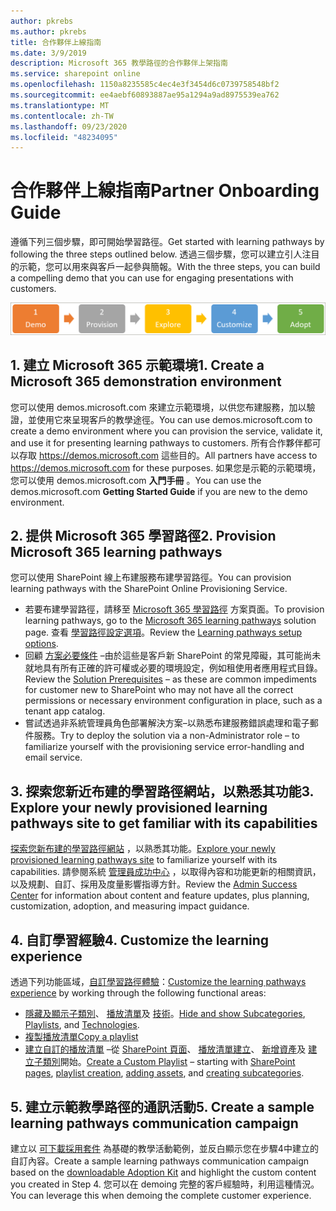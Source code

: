 ```yaml
---
author: pkrebs
ms.author: pkrebs
title: 合作夥伴上線指南
ms.date: 3/9/2019
description: Microsoft 365 教學路徑的合作夥伴上架指南
ms.service: sharepoint online
ms.openlocfilehash: 1150a8235585c4ec4e3f3454d6c0739758548bf2
ms.sourcegitcommit: ee4aebf60893887ae95a1294a9ad8975539ea762
ms.translationtype: MT
ms.contentlocale: zh-TW
ms.lasthandoff: 09/23/2020
ms.locfileid: "48234095"
---
```

# <a name="partner-onboarding-guide"></a><span data-ttu-id="d583b-103">合作夥伴上線指南</span><span class="sxs-lookup"><span data-stu-id="d583b-103">Partner Onboarding Guide</span></span>
<span data-ttu-id="d583b-104">遵循下列三個步驟，即可開始學習路徑。</span><span class="sxs-lookup"><span data-stu-id="d583b-104">Get started with learning pathways by following the three steps outlined below.</span></span> <span data-ttu-id="d583b-105">透過三個步驟，您可以建立引人注目的示範，您可以用來與客戶一起參與簡報。</span><span class="sxs-lookup"><span data-stu-id="d583b-105">With the three steps, you can build a compelling demo that you can use for engaging presentations with customers.</span></span> 

![cg-partner-getfam.png](media/cg-partner-getfam.png)

## <a name="1-create-a-microsoft-365-demonstration-environment"></a><span data-ttu-id="d583b-107">1. 建立 Microsoft 365 示範環境</span><span class="sxs-lookup"><span data-stu-id="d583b-107">1. Create a Microsoft 365 demonstration environment</span></span>
<span data-ttu-id="d583b-108">您可以使用 demos.microsoft.com 來建立示範環境，以供您布建服務，加以驗證，並使用它來呈現客戶的教學途徑。</span><span class="sxs-lookup"><span data-stu-id="d583b-108">You can use demos.microsoft.com to create a demo environment where you can provision the service, validate it, and use it for presenting learning pathways to customers.</span></span> <span data-ttu-id="d583b-109">所有合作夥伴都可以存取 https://demos.microsoft.com 這些目的。</span><span class="sxs-lookup"><span data-stu-id="d583b-109">All partners have access to https://demos.microsoft.com for these purposes.</span></span> <span data-ttu-id="d583b-110">如果您是示範的示範環境，您可以使用 demos.microsoft.com **入門手冊** 。</span><span class="sxs-lookup"><span data-stu-id="d583b-110">You can use the demos.microsoft.com **Getting Started Guide** if you are new to the demo environment.</span></span>

## <a name="2-provision-microsoft-365-learning-pathways"></a><span data-ttu-id="d583b-111">2. 提供 Microsoft 365 學習路徑</span><span class="sxs-lookup"><span data-stu-id="d583b-111">2. Provision Microsoft 365 learning pathways</span></span>
<span data-ttu-id="d583b-112">您可以使用 SharePoint 線上布建服務布建學習路徑。</span><span class="sxs-lookup"><span data-stu-id="d583b-112">You can provision learning pathways with the SharePoint Online Provisioning Service.</span></span>
- <span data-ttu-id="d583b-113">若要布建學習路徑，請移至 [Microsoft 365 學習路徑](https://provisioning.sharepointpnp.com/details/3df8bd55-b872-4c9d-88e3-6b2f05344239) 方案頁面。</span><span class="sxs-lookup"><span data-stu-id="d583b-113">To provision learning pathways, go to the [Microsoft 365 learning pathways](https://provisioning.sharepointpnp.com/details/3df8bd55-b872-4c9d-88e3-6b2f05344239) solution page.</span></span> <span data-ttu-id="d583b-114">查看 [學習路徑設定選項](https://docs.microsoft.com/office365/customlearning/custom_setupoptions)。</span><span class="sxs-lookup"><span data-stu-id="d583b-114">Review the [Learning pathways setup options](https://docs.microsoft.com/office365/customlearning/custom_setupoptions).</span></span> 
- <span data-ttu-id="d583b-115">回顧 [方案必要條件](https://docs.microsoft.com/office365/customlearning/custom_provision) –由於這些是客戶新 SharePoint 的常見障礙，其可能尚未就地具有所有正確的許可權或必要的環境設定，例如租使用者應用程式目錄。</span><span class="sxs-lookup"><span data-stu-id="d583b-115">Review the [Solution Prerequisites](https://docs.microsoft.com/office365/customlearning/custom_provision) – as these are common impediments for customer new to SharePoint who may not have all the correct permissions or necessary environment configuration in place, such as a tenant app catalog.</span></span>
- <span data-ttu-id="d583b-116">嘗試透過非系統管理員角色部署解決方案–以熟悉布建服務錯誤處理和電子郵件服務。</span><span class="sxs-lookup"><span data-stu-id="d583b-116">Try to deploy the solution via a non-Administrator role – to familiarize yourself with the provisioning service error-handling and email service.</span></span>

## <a name="3-explore-your-newly-provisioned-learning-pathways-site-to-get-familiar-with-its-capabilities"></a><span data-ttu-id="d583b-117">3. 探索您新近布建的學習路徑網站，以熟悉其功能</span><span class="sxs-lookup"><span data-stu-id="d583b-117">3. Explore your newly provisioned learning pathways site to get familiar with its capabilities</span></span>
<span data-ttu-id="d583b-118">[探索您新布建的學習路徑網站](https://docs.microsoft.com/office365/customlearning/custom_exploresite) ，以熟悉其功能。</span><span class="sxs-lookup"><span data-stu-id="d583b-118">[Explore your newly provisioned learning pathways site](https://docs.microsoft.com/office365/customlearning/custom_exploresite) to familiarize yourself with its capabilities.</span></span> <span data-ttu-id="d583b-119">請參閱系統 [管理員成功中心](https://docs.microsoft.com/office365/customlearning/custom_successcenter) ，以取得內容和功能更新的相關資訊，以及規劃、自訂、採用及度量影響指導方針。</span><span class="sxs-lookup"><span data-stu-id="d583b-119">Review the [Admin Success Center](https://docs.microsoft.com/office365/customlearning/custom_successcenter) for information about content and feature updates, plus planning, customization, adoption, and measuring impact guidance.</span></span>

## <a name="4-customize-the-learning-experience"></a><span data-ttu-id="d583b-120">4. 自訂學習經驗</span><span class="sxs-lookup"><span data-stu-id="d583b-120">4. Customize the learning experience</span></span>
<span data-ttu-id="d583b-121">透過下列功能區域，[自訂學習路徑體驗](https://docs.microsoft.com/office365/customlearning/custom_overview)：</span><span class="sxs-lookup"><span data-stu-id="d583b-121">[Customize the learning pathways experience](https://docs.microsoft.com/office365/customlearning/custom_overview) by working through the following functional areas:</span></span>
- <span data-ttu-id="d583b-122">[隱藏及顯示子類別](https://docs.microsoft.com/office365/customlearning/custom_hideshowsub)、 [播放清單](https://docs.microsoft.com/office365/customlearning/custom_hideshowplaylists)及 [技術](https://docs.microsoft.com/office365/customlearning/custom_hideshowtech)。</span><span class="sxs-lookup"><span data-stu-id="d583b-122">[Hide and show Subcategories](https://docs.microsoft.com/office365/customlearning/custom_hideshowsub), [Playlists](https://docs.microsoft.com/office365/customlearning/custom_hideshowplaylists), and [Technologies](https://docs.microsoft.com/office365/customlearning/custom_hideshowtech).</span></span>
- [<span data-ttu-id="d583b-123">複製播放清單</span><span class="sxs-lookup"><span data-stu-id="d583b-123">Copy a playlist</span></span>](https://docs.microsoft.com/office365/customlearning/custom_copyplaylist)
- <span data-ttu-id="d583b-124">[建立自訂的播放清單](https://docs.microsoft.com/office365/customlearning/custom_createnewplaylist) –從 [SharePoint 頁面](https://docs.microsoft.com/office365/customlearning/custom_createnewpage)、 [播放清單建立](https://docs.microsoft.com/office365/customlearning/custom_createnewplaylist)、 [新增資產](https://docs.microsoft.com/office365/customlearning/custom_addassets)及 [建立子類別](https://docs.microsoft.com/office365/customlearning/custom_createnewcat)開始。</span><span class="sxs-lookup"><span data-stu-id="d583b-124">[Create a Custom Playlist](https://docs.microsoft.com/office365/customlearning/custom_createnewplaylist) – starting with [SharePoint pages](https://docs.microsoft.com/office365/customlearning/custom_createnewpage), [playlist creation](https://docs.microsoft.com/office365/customlearning/custom_createnewplaylist), [adding assets](https://docs.microsoft.com/office365/customlearning/custom_addassets), and [creating subcategories](https://docs.microsoft.com/office365/customlearning/custom_createnewcat).</span></span>

## <a name="5-create-a-sample-learning-pathways-communication-campaign"></a><span data-ttu-id="d583b-125">5. 建立示範教學路徑的通訊活動</span><span class="sxs-lookup"><span data-stu-id="d583b-125">5. Create a sample learning pathways communication campaign</span></span>
<span data-ttu-id="d583b-126">建立以 [可下載採用套件](https://teamworktools.azurewebsites.net/m365lp/m365lpadoptionkit.zip) 為基礎的教學活動範例，並反白顯示您在步驟4中建立的自訂內容。</span><span class="sxs-lookup"><span data-stu-id="d583b-126">Create a sample learning pathways communication campaign based on the [downloadable Adoption Kit](https://teamworktools.azurewebsites.net/m365lp/m365lpadoptionkit.zip) and highlight the custom content you created in Step 4.</span></span> <span data-ttu-id="d583b-127">您可以在 demoing 完整的客戶經驗時，利用這種情況。</span><span class="sxs-lookup"><span data-stu-id="d583b-127">You can leverage this when demoing the complete customer experience.</span></span> 


